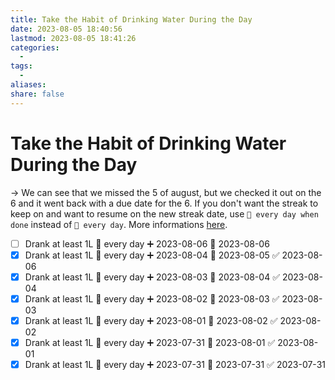 ```yaml
---
title: Take the Habit of Drinking Water During the Day
date: 2023-08-05 18:40:56
lastmod: 2023-08-05 18:41:26
categories:
  - 
tags:
  - 
aliases: 
share: false
---
```


# Take the Habit of Drinking Water During the Day

→ We can see that we missed the 5 of august, but we checked it out on the 6 and it went back with a due date for the 6.
If you don't want the streak to keep on and want to resume on the new streak date, use `🔁 every day when done` instead of `🔁 every day`. More informations [here](https://publish.obsidian.md/tasks/Getting+Started/Recurring+Tasks#Repeating+a+Task+Based+on+the+Original+Due+Date+or+the+Completion+Date).

- [ ] Drank at least 1L 🔁 every day ➕ 2023-08-06 📅 2023-08-06
- [x] Drank at least 1L 🔁 every day ➕ 2023-08-04 📅 2023-08-05 ✅ 2023-08-06
- [x] Drank at least 1L 🔁 every day ➕ 2023-08-03 📅 2023-08-04 ✅ 2023-08-04
- [x] Drank at least 1L 🔁 every day ➕ 2023-08-02 📅 2023-08-03 ✅ 2023-08-03
- [x] Drank at least 1L 🔁 every day ➕ 2023-08-01 📅 2023-08-02 ✅ 2023-08-02
- [x] Drank at least 1L 🔁 every day ➕ 2023-07-31 📅 2023-08-01 ✅ 2023-08-01
- [x] Drank at least 1L 🔁 every day ➕ 2023-07-31 📅 2023-07-31 ✅ 2023-07-31
